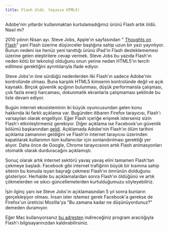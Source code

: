 ```yaml
---
title: Flash öldü. Yaşasın HTML5!
---
```


Adobe'nin yıllardır kullanmaktan kurtulamadığımız ürünü Flash artık öldü. Nasıl mı?

2010 yılının Nisan ayı. Steve Jobs, Apple'ın sayfasından "
[Thoughts on Flash](https://www.apple.com/hotnews/thoughts-on-flash/)" yani Flash üzerine düşünceler başlığına sahip uzun bir yazı yayınlıyor. Bunun nedeni ise henüz yeni tanıttığı ürünü iPad'in Flash desteklememesi üzerine gelen eleştirilere cevap vermek. Steve Jobs bu yazıda Flash'ın neden kötü bir teknoloji olduğunu onun yerine neden HTML5'in tercih edilmesi gerektiğini ayrıntılarıyla ifade ediyor.

Steve Jobs'ın öne sürdüğü nedenlerden ilki Flash'ın sadece Adobe'nin kontrolünde olması. Buna karşılık HTML5 kimsenin kontrolünde değil ve açık kaynaklı. Birçok güvenlik açığının bulunması, düşük performansla çalışması, çok fazla enerji harcaması, dokunmatik ekranlarla çalışmaması şeklinde bu liste devam ediyor.

Bugün internet ekosisteminin iki büyük oyuncusundan gelen konu hakkında iki farklı açıklama var. Bugünden itibaren Firefox tarayıcısı, Flash'ı varsayılan olarak engelliyor. Eğer Flash içeriğe erişmek isterseniz sizin Flash'ı etkinleştirmeniz gerekiyor. Diğer açıklama ise Facebook'un güvenlik bölümü başkanından 
[geldi](http://www.log.com.tr/facebook-flashin-tarihe-karisacagi-gunu-merakla-bekliyor/). Açıklamada Adobe'nin Flash'ın ölüm tarihini açıklama zamanının geldiğini ve Flash’ın internet tarayıcısı üzerinden kapatılarak kullanımın tüm kullanıcılar için sonlandırılması gerektiği yer alıyor. Daha önce de Google, Chrome tarayıcısının artık Flash animasyonları otomatik olarak durduracağını açıklamıştı.

Sonuç olarak artık internet sektörü yavaş yavaş elini tamamen Flash'tan çekmeye başladı. Facebook gibi internet trafiğinin büyük bir kısmına sahip sitenin bu konuda isyan bayrağı çekmesi Flash'ın ömrünün dolduğunu gösteriyor. Herhalde bu açıklamalardan sonra Flash'ın öldüğünü ve artık çökmelerden ve sıkıcı güncellemelerden kurtulduğumuzu söyleyebiliriz.

İşin ilginç yanı ise Steve Jobs'ın açıklamasından 5 yıl sonra bunların gerçekleşiyor olması. İnsan ister istemez gerek Facebook'a gerekse de Firefox'un üreticisi Mozilla'ya "Bu zamana kadar ne düşünüyordunuz?" demeden duramıyor.

Eğer Mac kullanıyorsanız 
[bu adresten](http://fpdownload.macromedia.com/get/flashplayer/current/support/uninstall_flash_player_osx.dmg) indireceğiniz program aracılığıyla Flash'ı bilgisayarınızdan kaldırabilirsiniz.
